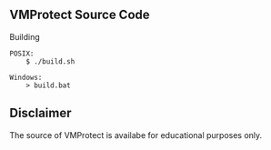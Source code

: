 VMProtect Source Code
---------------------

Building

	POSIX:
		$ ./build.sh

	Windows:
		> build.bat


##  Disclaimer
The source of VMProtect is availabe for educational purposes only.
